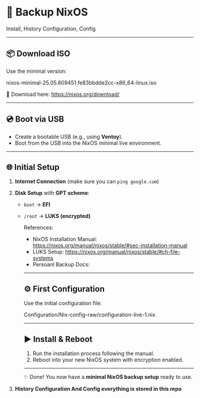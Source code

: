 # 🚀 Backup NixOS

Install, History Configuration, Config

---

## 📦 Download ISO

Use the minimal version:  

nixos-minimal-25.05.809451.fe83bbdde2cc-x86_64-linux.iso

🔗 Download here: https://nixos.org/download/

---

## 💿 Boot via USB

- Create a bootable USB (e.g., using **Ventoy**).  
- Boot from the USB into the NixOS minimal live environment.  

---

## 🌐 Initial Setup

1. **Internet Connection** (make sure you can `ping google.com`)  
2. **Disk Setup** with **GPT scheme**:  
    - `boot` → **EFI**   
    - `/root` → **LUKS (encrypted)**  

      References:  
      - NixOS Installation Manual: https://nixos.org/manual/nixos/stable/#sec-installation-manual  
      - LUKS Setup: https://nixos.org/manual/nixos/stable/#ch-file-systems  
      - Persoanl Backup Docs: 
      ---

      ## ⚙️ First Configuration

      Use the initial configuration file:  

      Configuration/Nix-config-raw/configuration-live-1.nix

      ---

      ## ▶️ Install & Reboot

      1. Run the installation process following the manual.  
      2. Reboot into your new NixOS system with encryption enabled.  

      ---

      ✨ Done! You now have a **minimal NixOS backup setup** ready to use.


3. **History Configuration And Config everything is stored in this repo**
